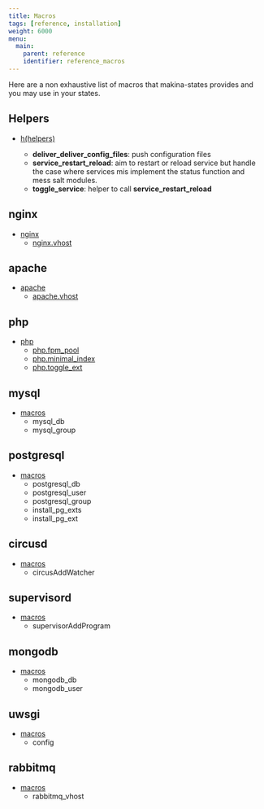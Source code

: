 ```yaml
---
title: Macros
tags: [reference, installation]
weight: 6000
menu:
  main:
    parent: reference
    identifier: reference_macros
---
```


Here are a non exhaustive list of macros that makina-states provides and you
may use in your states.

## Helpers
- [h(helpers)](https://github.com/makinacorpus/makina-states/blob/v2/salt/makina-states/_macros/h.jinja)


    - **deliver_deliver_config_files**: push  configuration files
	- **service_restart_reload**: aim to restart or reload service
      but handle the case where services mis implement the status
      function and mess salt modules.
	- **toggle_service**: helper to call **service_restart_reload**

## nginx

- [nginx](https://github.com/makinacorpus/makina-states/blob/v2/salt/makina-states/services/http/nginx/macros.sls)
    - [nginx.vhost](https://github.com/makinacorpus/makina-states/blob/v2/salt/makina-states/services/http/nginx/macros.sls#L31)


## apache
- [apache](https://github.com/makinacorpus/makina-states/blob/v2/salt/makina-states/services/http/apache/macros.sls)
    - [apache.vhost](https://github.com/makinacorpus/makina-states/blob/v2/salt/makina-states/services/http/apache/macros.sls#L48)

## php
- [php](https://github.com/makinacorpus/makina-states/blob/v2/salt/makina-states/services/php/macros.sls)
    - [php.fpm_pool](https://github.com/makinacorpus/makina-states/blob/v2/salt/makina-states/services/php/macros.sls#L60)
    - [php.minimal_index](https://github.com/makinacorpus/makina-states/blob/v2/salt/makina-states/services/php/macros.sls#L135)
    - [php.toggle_ext](https://github.com/makinacorpus/makina-states/blob/v2/salt/makina-states/services/php/macros.sls#L153)

## mysql
- [macros](https://github.com/makinacorpus/makina-states/blob/v2/salt/makina-states/services/db/mysql/init.sls)
    - mysql_db
    - mysql_group

## postgresql
- [macros](https://github.com/makinacorpus/makina-states/blob/v2/salt/makina-states/services/db/postgresql/init.sls)
    - postgresql_db
    - postgresql_user
    - postgresql_group
    - install_pg_exts
    - install_pg_ext

## circusd
- [macros](https://github.com/makinacorpus/makina-states/blob/v2/salt/makina-states/services_managers/circus/macros.jinja)
    - circusAddWatcher

## supervisord
- [macros](https://github.com/makinacorpus/makina-states/blob/v2/salt/makina-states/services_managers/supervisor/macros.jinja)
    - supervisorAddProgram

## mongodb
- [macros](https://github.com/makinacorpus/makina-states/blob/v2/salt/makina-states/services/db/mongodb/macros.sls)
    - mongodb_db
    - mongodb_user

## uwsgi
- [macros](https://github.com/makinacorpus/makina-states/tree/v2/salt/makina-states/services/proxy/uwsgi)
    - config

## rabbitmq
- [macros](https://github.com/makinacorpus/makina-states/blob/v2/salt/makina-states/services/queue/rabbitmq/macros.sls)
    - rabbitmq_vhost

